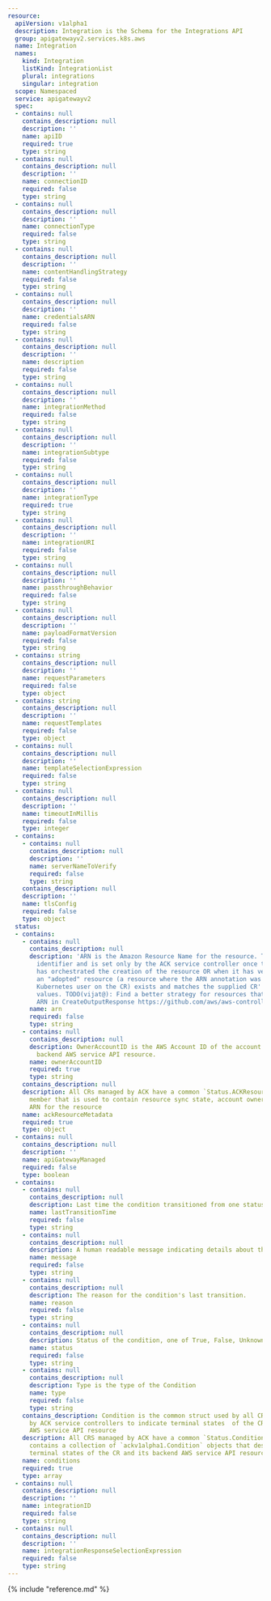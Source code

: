 ```yaml
---
resource:
  apiVersion: v1alpha1
  description: Integration is the Schema for the Integrations API
  group: apigatewayv2.services.k8s.aws
  name: Integration
  names:
    kind: Integration
    listKind: IntegrationList
    plural: integrations
    singular: integration
  scope: Namespaced
  service: apigatewayv2
  spec:
  - contains: null
    contains_description: null
    description: ''
    name: apiID
    required: true
    type: string
  - contains: null
    contains_description: null
    description: ''
    name: connectionID
    required: false
    type: string
  - contains: null
    contains_description: null
    description: ''
    name: connectionType
    required: false
    type: string
  - contains: null
    contains_description: null
    description: ''
    name: contentHandlingStrategy
    required: false
    type: string
  - contains: null
    contains_description: null
    description: ''
    name: credentialsARN
    required: false
    type: string
  - contains: null
    contains_description: null
    description: ''
    name: description
    required: false
    type: string
  - contains: null
    contains_description: null
    description: ''
    name: integrationMethod
    required: false
    type: string
  - contains: null
    contains_description: null
    description: ''
    name: integrationSubtype
    required: false
    type: string
  - contains: null
    contains_description: null
    description: ''
    name: integrationType
    required: true
    type: string
  - contains: null
    contains_description: null
    description: ''
    name: integrationURI
    required: false
    type: string
  - contains: null
    contains_description: null
    description: ''
    name: passthroughBehavior
    required: false
    type: string
  - contains: null
    contains_description: null
    description: ''
    name: payloadFormatVersion
    required: false
    type: string
  - contains: string
    contains_description: null
    description: ''
    name: requestParameters
    required: false
    type: object
  - contains: string
    contains_description: null
    description: ''
    name: requestTemplates
    required: false
    type: object
  - contains: null
    contains_description: null
    description: ''
    name: templateSelectionExpression
    required: false
    type: string
  - contains: null
    contains_description: null
    description: ''
    name: timeoutInMillis
    required: false
    type: integer
  - contains:
    - contains: null
      contains_description: null
      description: ''
      name: serverNameToVerify
      required: false
      type: string
    contains_description: null
    description: ''
    name: tlsConfig
    required: false
    type: object
  status:
  - contains:
    - contains: null
      contains_description: null
      description: 'ARN is the Amazon Resource Name for the resource. This is a globally-unique
        identifier and is set only by the ACK service controller once the controller
        has orchestrated the creation of the resource OR when it has verified that
        an "adopted" resource (a resource where the ARN annotation was set by the
        Kubernetes user on the CR) exists and matches the supplied CR''s Spec field
        values. TODO(vijat@): Find a better strategy for resources that do not have
        ARN in CreateOutputResponse https://github.com/aws/aws-controllers-k8s/issues/270'
      name: arn
      required: false
      type: string
    - contains: null
      contains_description: null
      description: OwnerAccountID is the AWS Account ID of the account that owns the
        backend AWS service API resource.
      name: ownerAccountID
      required: true
      type: string
    contains_description: null
    description: All CRs managed by ACK have a common `Status.ACKResourceMetadata`
      member that is used to contain resource sync state, account ownership, constructed
      ARN for the resource
    name: ackResourceMetadata
    required: true
    type: object
  - contains: null
    contains_description: null
    description: ''
    name: apiGatewayManaged
    required: false
    type: boolean
  - contains:
    - contains: null
      contains_description: null
      description: Last time the condition transitioned from one status to another.
      name: lastTransitionTime
      required: false
      type: string
    - contains: null
      contains_description: null
      description: A human readable message indicating details about the transition.
      name: message
      required: false
      type: string
    - contains: null
      contains_description: null
      description: The reason for the condition's last transition.
      name: reason
      required: false
      type: string
    - contains: null
      contains_description: null
      description: Status of the condition, one of True, False, Unknown.
      name: status
      required: false
      type: string
    - contains: null
      contains_description: null
      description: Type is the type of the Condition
      name: type
      required: false
      type: string
    contains_description: Condition is the common struct used by all CRDs managed
      by ACK service controllers to indicate terminal states  of the CR and its backend
      AWS service API resource
    description: All CRS managed by ACK have a common `Status.Conditions` member that
      contains a collection of `ackv1alpha1.Condition` objects that describe the various
      terminal states of the CR and its backend AWS service API resource
    name: conditions
    required: true
    type: array
  - contains: null
    contains_description: null
    description: ''
    name: integrationID
    required: false
    type: string
  - contains: null
    contains_description: null
    description: ''
    name: integrationResponseSelectionExpression
    required: false
    type: string
---
```

{% include "reference.md" %}
